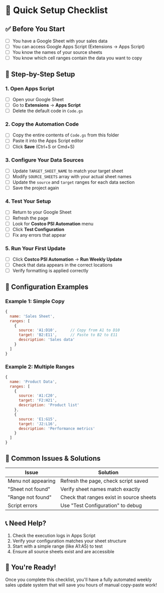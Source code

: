 # 🚀 Quick Setup Checklist

## ✅ Before You Start
- [ ] You have a Google Sheet with your sales data
- [ ] You can access Google Apps Script (Extensions → Apps Script)
- [ ] You know the names of your source sheets
- [ ] You know which cell ranges contain the data you want to copy

## 🎯 Step-by-Step Setup

### 1. Open Apps Script
- [ ] Open your Google Sheet
- [ ] Go to **Extensions** → **Apps Script**
- [ ] Delete the default code in `Code.gs`

### 2. Copy the Automation Code
- [ ] Copy the entire contents of `Code.gs` from this folder
- [ ] Paste it into the Apps Script editor
- [ ] Click **Save** (Ctrl+S or Cmd+S)

### 3. Configure Your Data Sources
- [ ] Update `TARGET_SHEET_NAME` to match your target sheet
- [ ] Modify `SOURCE_SHEETS` array with your actual sheet names
- [ ] Update the `source` and `target` ranges for each data section
- [ ] Save the project again

### 4. Test Your Setup
- [ ] Return to your Google Sheet
- [ ] Refresh the page
- [ ] Look for **Costco PSI Automation** menu
- [ ] Click **Test Configuration**
- [ ] Fix any errors that appear

### 5. Run Your First Update
- [ ] Click **Costco PSI Automation** → **Run Weekly Update**
- [ ] Check that data appears in the correct locations
- [ ] Verify formatting is applied correctly

## 🔧 Configuration Examples

### Example 1: Simple Copy
```javascript
{
  name: 'Sales Sheet',
  ranges: [
    {
      source: 'A1:D10',      // Copy from A1 to D10
      target: 'B2:E11',      // Paste to B2 to E11
      description: 'Sales data'
    }
  ]
}
```

### Example 2: Multiple Ranges
```javascript
{
  name: 'Product Data',
  ranges: [
    {
      source: 'A1:C20',
      target: 'F2:H21',
      description: 'Product list'
    },
    {
      source: 'E1:G15',
      target: 'J2:L16',
      description: 'Performance metrics'
    }
  ]
}
```

## 🚨 Common Issues & Solutions

| Issue | Solution |
|-------|----------|
| Menu not appearing | Refresh the page, check script saved |
| "Sheet not found" | Verify sheet names match exactly |
| "Range not found" | Check that ranges exist in source sheets |
| Script errors | Use "Test Configuration" to debug |

## 📞 Need Help?
1. Check the execution logs in Apps Script
2. Verify your configuration matches your sheet structure
3. Start with a simple range (like A1:A5) to test
4. Ensure all source sheets exist and are accessible

## 🎉 You're Ready!
Once you complete this checklist, you'll have a fully automated weekly sales update system that will save you hours of manual copy-paste work!
